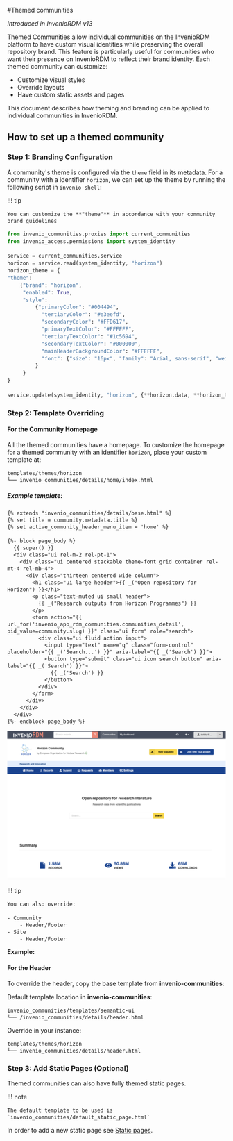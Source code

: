 #Themed communities

_Introduced in InvenioRDM v13_

Themed Communities allow individual communities on the InvenioRDM platform to have custom visual identities while preserving the overall repository brand. This feature is particularly useful for communities who want their presence on InvenioRDM to reflect their brand identity. Each themed community can customize:

- Customize visual styles
- Override layouts
- Have custom static assets and pages

This document describes how theming and branding can be applied to individual communities in InvenioRDM.

## How to set up a themed community

### **Step 1: Branding Configuration**

A community's theme is configured via the `theme` field in its metadata. For a community with a identifier `horizon`, we can set up the theme by running the following script in `invenio shell`:

!!! tip

    You can customize the **"theme"** in accordance with your community brand guidelines

```python
from invenio_communities.proxies import current_communities
from invenio_access.permissions import system_identity

service = current_communities.service
horizon = service.read(system_identity, "horizon")
horizon_theme = {
"theme":
    {"brand": "horizon",
     "enabled": True,
     "style":
         {"primaryColor": "#004494",
           "tertiaryColor": "#e3eefd",
           "secondaryColor": "#FFD617",
           "primaryTextColor": "#FFFFFF",
           "tertiaryTextColor": "#1c5694",
           "secondaryTextColor": "#000000",
           "mainHeaderBackgroundColor": "#FFFFFF",
           "font": {"size": "16px", "family": "Arial, sans-serif", "weight": 600},
         }
     }
}

service.update(system_identity, "horizon", {**horizon.data, **horizon_theme})

```

### **Step 2: Template Overriding**

#### For the Community Homepage

All the themed communities have a homepage. To customize the homepage for a themed community with an identifier `horizon`, place your custom template at:

```
templates/themes/horizon
└── invenio_communities/details/home/index.html
```

##### Example template:

```jinja
{% extends "invenio_communities/details/base.html" %}
{% set title = community.metadata.title %}
{% set active_community_header_menu_item = 'home' %}

{%- block page_body %}
  {{ super() }}
  <div class="ui rel-m-2 rel-pt-1">
    <div class="ui centered stackable theme-font grid container rel-mt-4 rel-mb-4">
      <div class="thirteen centered wide column">
        <h1 class="ui large header">{{ _("Open repository for Horizon") }}</h1>
        <p class="text-muted ui small header">
          {{ _("Research outputs from Horizon Programmes") }}
        </p>
        <form action="{{ url_for('invenio_app_rdm_communities.communities_detail', pid_value=community.slug) }}" class="ui form" role="search">
          <div class="ui fluid action input">
            <input type="text" name="q" class="form-control" placeholder="{{ _('Search...') }}" aria-label="{{ _('Search') }}">
            <button type="submit" class="ui icon search button" aria-label="{{ _('Search') }}">
              {{ _('Search') }}
            </button>
          </div>
        </form>
      </div>
    </div>
  </div>
{%- endblock page_body %}
```

![Themed Community Homepage](imgs/themed_community_homepage.png)

!!! tip

    You can also override:

    - Community
        - Header/Footer
    - Site
        - Header/Footer

**Example:**

#### For the Header

To override the header, copy the base template from **invenio-communities**:

Default template location in **invenio-communities**:

```
invenio_communities/templates/semantic-ui
└── /invenio_communities/details/header.html
```

Override in your instance:

```
templates/themes/horizon
└── invenio_communities/details/header.html
```

### **Step 3: Add Static Pages (Optional)**

Themed communities can also have fully themed static pages.

!!! note

    The default template to be used is `invenio_communities/default_static_page.html`

In order to add a new static page see [Static pages](../static_pages.md).
